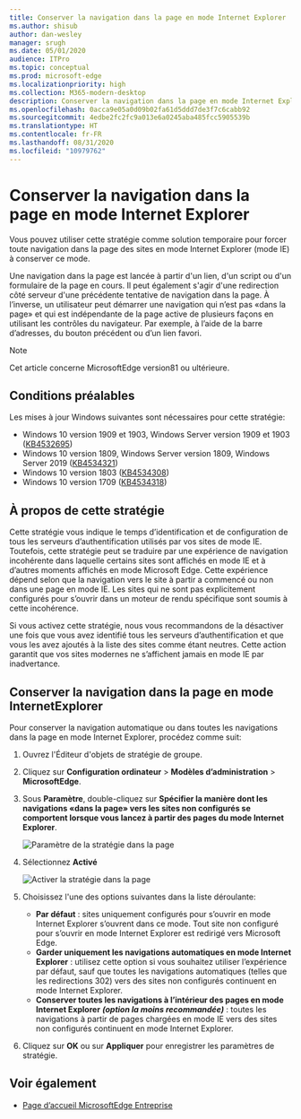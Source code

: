 ```yaml
---
title: Conserver la navigation dans la page en mode Internet Explorer
ms.author: shisub
author: dan-wesley
manager: srugh
ms.date: 05/01/2020
audience: ITPro
ms.topic: conceptual
ms.prod: microsoft-edge
ms.localizationpriority: high
ms.collection: M365-modern-desktop
description: Conserver la navigation dans la page en mode Internet Explorer
ms.openlocfilehash: 0acca9e05a0d09b02fa61d5ddd7de3f7c6cabb92
ms.sourcegitcommit: 4edbe2fc2fc9a013e6a0245aba485fcc5905539b
ms.translationtype: HT
ms.contentlocale: fr-FR
ms.lasthandoff: 08/31/2020
ms.locfileid: "10979762"
---
```

# Conserver la navigation dans la page en mode Internet Explorer

Vous pouvez utiliser cette stratégie comme solution temporaire pour forcer toute navigation dans la page des sites en mode Internet Explorer (mode IE) à conserver ce mode.

Une navigation dans la page est lancée à partir d'un lien, d'un script ou d'un formulaire de la page en cours. Il peut également s'agir d'une redirection côté serveur d'une précédente tentative de navigation dans la page. À l’inverse, un utilisateur peut démarrer une navigation qui n’est pas «dans la page» et qui est indépendante de la page active de plusieurs façons en utilisant les contrôles du navigateur. Par exemple, à l’aide de la barre d’adresses, du bouton précédent ou d’un lien favori.

>[!NOTE]
>Cet article concerne MicrosoftEdge version81 ou ultérieure.

##  <a name="prerequisites"></a>Conditions préalables

Les mises à jour Windows suivantes sont nécessaires pour cette stratégie:

- Windows 10 version 1909 et 1903, Windows Server version 1909 et 1903  ([KB4532695](https://support.microsoft.com/help/4532695))
- Windows 10 version 1809, Windows Server version 1809, Windows Server 2019 ([KB4534321](https://support.microsoft.com/help/4534321))
- Windows 10 version 1803 ([KB4534308](https://support.microsoft.com/help/4534308))
- Windows 10 version 1709 ([KB4534318](https://support.microsoft.com/help/4534318))


##  <a name="about-this-policy"></a>À propos de cette stratégie

Cette stratégie vous indique le temps d’identification et de configuration de tous les serveurs d’authentification utilisés par vos sites de mode IE. Toutefois, cette stratégie peut se traduire par une expérience de navigation incohérente dans laquelle certains sites sont affichés en mode IE et à d’autres moments affichés en mode Microsoft Edge. Cette expérience dépend selon que la navigation vers le site à partir a commencé ou non dans une page en mode IE. Les sites qui ne sont pas explicitement configurés pour s’ouvrir dans un moteur de rendu spécifique sont soumis à cette incohérence.

Si vous activez cette stratégie, nous vous recommandons de la désactiver une fois que vous avez identifié tous les serveurs d’authentification et que vous les avez ajoutés à la liste des sites comme étant neutres. Cette action garantit que vos sites modernes ne s’affichent jamais en mode IE par inadvertance.

##  <a name="keep-in-page-navigation-in-ie-mode"></a>Conserver la navigation dans la page en mode InternetExplorer

Pour conserver la navigation automatique ou dans toutes les navigations dans la page en mode Internet Explorer, procédez comme suit:

1. Ouvrez l'Éditeur d'objets de stratégie de groupe.
2. Cliquez sur **Configuration ordinateur** > **Modèles d’administration** > **MicrosoftEdge**.
3. Sous **Paramètre**, double-cliquez sur **Spécifier la manière dont les navigations «dans la page» vers les sites non configurés se comportent lorsque vous lancez à partir des pages du mode Internet Explorer**.

   ![Paramètre de la stratégie dans la page](media/edge-learnmore-inpage-nav/learnmore-in-page-nav-settings.png)

4. Sélectionnez **Activé** 

   ![Activer la stratégie dans la page](media/edge-learnmore-inpage-nav/learnmore-in-page-nav-enable.png)

5. Choisissez l'une des options suivantes dans la liste déroulante:

   - **Par défaut** : sites uniquement configurés pour s’ouvrir en mode Internet Explorer s’ouvrent dans ce mode. Tout site non configuré pour s’ouvrir en mode Internet Explorer est redirigé vers Microsoft Edge.
   - **Garder uniquement les navigations automatiques en mode Internet Explorer** : utilisez cette option si vous souhaitez utiliser l’expérience par défaut, sauf que toutes les navigations automatiques (telles que les redirections 302) vers des sites non configurés continuent en mode Internet Explorer.
   - **Conserver toutes les navigations à l’intérieur des pages en mode Internet Explorer** ***(option la moins recommandée)*** : toutes les navigations à partir de pages chargées en mode IE vers des sites non configurés continuent en mode Internet Explorer.

6. Cliquez sur **OK** ou sur **Appliquer** pour enregistrer les paramètres de stratégie.

##  <a name="see-also"></a>Voir également

- [Page d’accueil MicrosoftEdge Entreprise](https://aka.ms/EdgeEnterprise)
